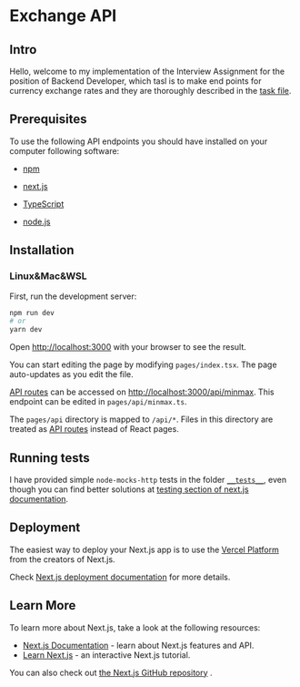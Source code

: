 # Exchange API
## Intro

Hello, welcome to my implementation of the Interview Assignment for the position of Backend Developer, which tasl is to make end points for currency exchange rates and they are thoroughly described in the [task file](task.md).

## Prerequisites

To use the following API endpoints you should have installed on your computer following software:

- [npm](https://docs.npmjs.com/cli/v8/commands/npm-install)

- [next.js](https://nextjs.org/docs)

- [TypeScript](https://www.typescriptlang.org/download)

- [node.js](https://nodejs.org/en/download/)

## Installation

### Linux&Mac&WSL

First, run the development server:

```bash
npm run dev
# or
yarn dev
```

Open [http://localhost:3000](http://localhost:3000) with your browser to see the result.

You can start editing the page by modifying `pages/index.tsx`. The page auto-updates as you edit the file.

[API routes](https://nextjs.org/docs/api-routes/introduction) can be accessed on [http://localhost:3000/api/minmax](http://localhost:3000/api/minmax). This endpoint can be edited in `pages/api/minmax.ts`.

The `pages/api` directory is mapped to `/api/*`. Files in this directory are treated as [API routes](https://nextjs.org/docs/api-routes/introduction) instead of React pages.



## Running tests

I have provided simple `node-mocks-http` tests in the folder [`__tests__`](/currency_exchange/__tests__/), even though you can find better solutions at [testing section of next.js documentation](https://nextjs.org/docs/testing).

## Deployment

The easiest way to deploy your Next.js app is to use the [Vercel Platform](https://vercel.com/new?utm_medium=default-template&filter=next.js&utm_source=create-next-app&utm_campaign=create-next-app-readme) from the creators of Next.js.

Check [Next.js deployment documentation](https://nextjs.org/docs/deployment) for more details.

## Learn More

To learn more about Next.js, take a look at the following resources:

- [Next.js Documentation](https://nextjs.org/docs) - learn about Next.js features and API.
- [Learn Next.js](https://nextjs.org/learn) - an interactive Next.js tutorial.

You can also check out [the Next.js GitHub repository](https://github.com/vercel/next.js/) .
